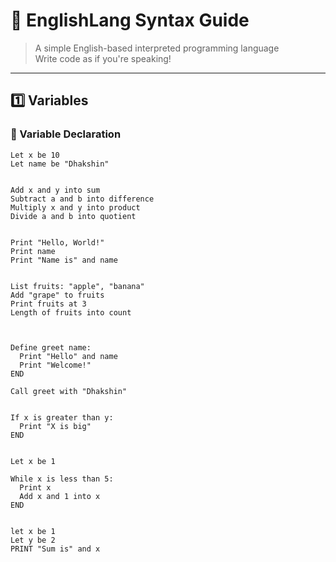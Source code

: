 # 📝 EnglishLang Syntax Guide

> A simple English-based interpreted programming language  
> Write code as if you're speaking!

---

## 1️⃣ Variables

### 🧠 Variable Declaration

```english
Let x be 10
Let name be "Dhakshin"


Add x and y into sum
Subtract a and b into difference
Multiply x and y into product
Divide a and b into quotient


Print "Hello, World!"
Print name
Print "Name is" and name


List fruits: "apple", "banana"
Add "grape" to fruits
Print fruits at 3
Length of fruits into count



Define greet name:
  Print "Hello" and name
  Print "Welcome!"
END

Call greet with "Dhakshin"


If x is greater than y:
  Print "X is big"
END


Let x be 1

While x is less than 5:
  Print x
  Add x and 1 into x
END


let x be 1
Let y be 2
PRINT "Sum is" and x





